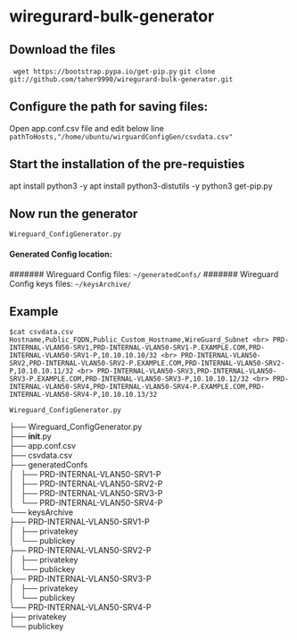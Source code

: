 # wiregurard-bulk-generator

## Download the files
` wget https://bootstrap.pypa.io/get-pip.py`
`git clone git://github.com/taher9990/wiregurard-bulk-generator.git`

## Configure the path for saving files:

Open app.conf.csv file and edit below line 
`pathToHosts,"/home/ubuntu/wirguardConfigGen/csvdata.csv"`

## Start the installation of the pre-requisties
apt install python3 -y
apt install python3-distutils -y
python3 get-pip.py

## Now run the generator 
`Wireguard_ConfigGenerator.py`

#### Generated Config location:
####### Wireguard Config files:
`~/generatedConfs/`
####### Wireguard Config keys files:
`~/keysArchive/`


## Example
`$cat csvdata.csv`
<br>
`Hostname,Public_FQDN,Public_Custom_Hostname,WireGuard_Subnet
<br>
PRD-INTERNAL-VLAN50-SRV1,PRD-INTERNAL-VLAN50-SRV1-P.EXAMPLE.COM,PRD-INTERNAL-VLAN50-SRV1-P,10.10.10.10/32
<br>
PRD-INTERNAL-VLAN50-SRV2,PRD-INTERNAL-VLAN50-SRV2-P.EXAMPLE.COM,PRD-INTERNAL-VLAN50-SRV2-P,10.10.10.11/32
<br>
PRD-INTERNAL-VLAN50-SRV3,PRD-INTERNAL-VLAN50-SRV3-P.EXAMPLE.COM,PRD-INTERNAL-VLAN50-SRV3-P,10.10.10.12/32
<br>
PRD-INTERNAL-VLAN50-SRV4,PRD-INTERNAL-VLAN50-SRV4-P.EXAMPLE.COM,PRD-INTERNAL-VLAN50-SRV4-P,10.10.10.13/32
`
<br>

`Wireguard_ConfigGenerator.py`

├── Wireguard_ConfigGenerator.py
<br>
├── __init__.py
<br>
├── app.conf.csv
<br>
├── csvdata.csv
<br>
├── generatedConfs
<br>
│   ├── PRD-INTERNAL-VLAN50-SRV1-P
<br>
│   ├── PRD-INTERNAL-VLAN50-SRV2-P
<br>
│   ├── PRD-INTERNAL-VLAN50-SRV3-P
<br>
│   └── PRD-INTERNAL-VLAN50-SRV4-P
<br>
└── keysArchive
<br>
    ├── PRD-INTERNAL-VLAN50-SRV1-P
    <br>
    │   ├── privatekey
    <br>
    │   └── publickey
    <br>
    ├── PRD-INTERNAL-VLAN50-SRV2-P
    <br>
    │   ├── privatekey
    <br>
    │   └── publickey
    <br>
    ├── PRD-INTERNAL-VLAN50-SRV3-P
    <br>
    │   ├── privatekey
    <br>
    │   └── publickey
    <br>
    └── PRD-INTERNAL-VLAN50-SRV4-P
    <br>
        ├── privatekey
        <br>
        └── publickey
